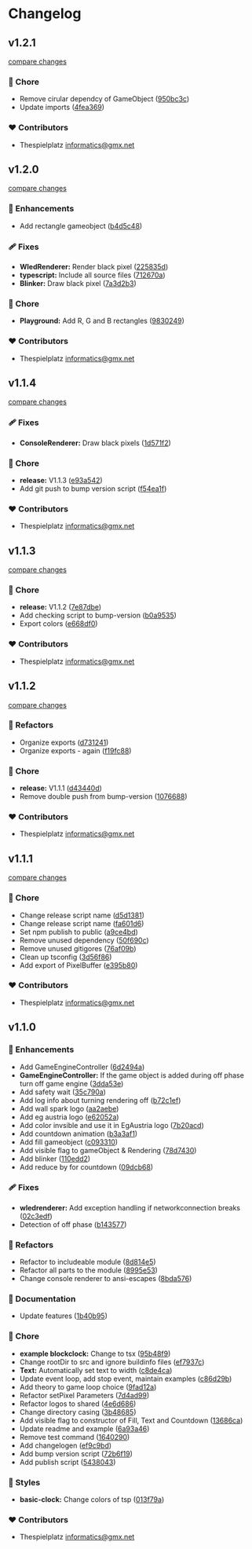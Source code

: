 # Changelog


## v1.2.1

[compare changes](https://github.com/thespielplatz/WallSparkEngine/compare/v1.2.0...v1.2.1)

### 🏡 Chore

- Remove cirular dependcy of GameObject ([950bc3c](https://github.com/thespielplatz/WallSparkEngine/commit/950bc3c))
- Update imports ([4fea369](https://github.com/thespielplatz/WallSparkEngine/commit/4fea369))

### ❤️ Contributors

- Thespielplatz <informatics@gmx.net>

## v1.2.0

[compare changes](https://github.com/thespielplatz/WallSparkEngine/compare/v1.1.4...v1.2.0)

### 🚀 Enhancements

- Add rectangle gameobject ([b4d5c48](https://github.com/thespielplatz/WallSparkEngine/commit/b4d5c48))

### 🩹 Fixes

- **WledRenderer:** Render black pixel ([225835d](https://github.com/thespielplatz/WallSparkEngine/commit/225835d))
- **typescript:** Include all source files ([712670a](https://github.com/thespielplatz/WallSparkEngine/commit/712670a))
- **Blinker:** Draw black pixel ([7a3d2b3](https://github.com/thespielplatz/WallSparkEngine/commit/7a3d2b3))

### 🏡 Chore

- **Playground:** Add R, G and B rectangles ([9830249](https://github.com/thespielplatz/WallSparkEngine/commit/9830249))

### ❤️ Contributors

- Thespielplatz <informatics@gmx.net>

## v1.1.4

[compare changes](https://github.com/thespielplatz/WallSparkEngine/compare/v1.1.3...v1.1.4)

### 🩹 Fixes

- **ConsoleRenderer:** Draw black pixels ([1d571f2](https://github.com/thespielplatz/WallSparkEngine/commit/1d571f2))

### 🏡 Chore

- **release:** V1.1.3 ([e93a542](https://github.com/thespielplatz/WallSparkEngine/commit/e93a542))
- Add git push to bump version script ([f54ea1f](https://github.com/thespielplatz/WallSparkEngine/commit/f54ea1f))

### ❤️ Contributors

- Thespielplatz <informatics@gmx.net>

## v1.1.3

[compare changes](https://github.com/thespielplatz/WallSparkEngine/compare/v1.1.2...v1.1.3)

### 🏡 Chore

- **release:** V1.1.2 ([7e87dbe](https://github.com/thespielplatz/WallSparkEngine/commit/7e87dbe))
- Add checking script to bump-version ([b0a9535](https://github.com/thespielplatz/WallSparkEngine/commit/b0a9535))
- Export colors ([e668df0](https://github.com/thespielplatz/WallSparkEngine/commit/e668df0))

### ❤️ Contributors

- Thespielplatz <informatics@gmx.net>

## v1.1.2

[compare changes](https://github.com/thespielplatz/WallSparkEngine/compare/v1.1.1...v1.1.2)

### 💅 Refactors

- Organize exports ([d731241](https://github.com/thespielplatz/WallSparkEngine/commit/d731241))
- Organize exports - again ([f19fc88](https://github.com/thespielplatz/WallSparkEngine/commit/f19fc88))

### 🏡 Chore

- **release:** V1.1.1 ([d43440d](https://github.com/thespielplatz/WallSparkEngine/commit/d43440d))
- Remove double push from bump-version ([1076688](https://github.com/thespielplatz/WallSparkEngine/commit/1076688))

### ❤️ Contributors

- Thespielplatz <informatics@gmx.net>

## v1.1.1

[compare changes](https://github.com/thespielplatz/WallSparkEngine/compare/v1.1.0...v1.1.1)

### 🏡 Chore

- Change release script name ([d5d1381](https://github.com/thespielplatz/WallSparkEngine/commit/d5d1381))
- Change release script name ([fa601d6](https://github.com/thespielplatz/WallSparkEngine/commit/fa601d6))
- Set npm publish to public ([a9ce4bd](https://github.com/thespielplatz/WallSparkEngine/commit/a9ce4bd))
- Remove unused dependency ([50f690c](https://github.com/thespielplatz/WallSparkEngine/commit/50f690c))
- Remove unused gitigores ([76af09b](https://github.com/thespielplatz/WallSparkEngine/commit/76af09b))
- Clean up tsconfig ([3d56f86](https://github.com/thespielplatz/WallSparkEngine/commit/3d56f86))
- Add export of PixelBuffer ([e395b80](https://github.com/thespielplatz/WallSparkEngine/commit/e395b80))

### ❤️ Contributors

- Thespielplatz <informatics@gmx.net>

## v1.1.0


### 🚀 Enhancements

- Add GameEngineController ([6d2494a](https://github.com/thespielplatz/WallSparkEngine/commit/6d2494a))
- **GameEngineController:** If the game object is added during off phase turn off game engine ([3dda53e](https://github.com/thespielplatz/WallSparkEngine/commit/3dda53e))
- Add safety wait ([35c790a](https://github.com/thespielplatz/WallSparkEngine/commit/35c790a))
- Add log info about turning rendering off ([b72c1ef](https://github.com/thespielplatz/WallSparkEngine/commit/b72c1ef))
- Add wall spark logo ([aa2aebe](https://github.com/thespielplatz/WallSparkEngine/commit/aa2aebe))
- Add eg austria logo ([e62052a](https://github.com/thespielplatz/WallSparkEngine/commit/e62052a))
- Add color invsible and use it in EgAustria logo ([7b20acd](https://github.com/thespielplatz/WallSparkEngine/commit/7b20acd))
- Add countdown animation ([b3a3af1](https://github.com/thespielplatz/WallSparkEngine/commit/b3a3af1))
- Add fill gameobject ([c093310](https://github.com/thespielplatz/WallSparkEngine/commit/c093310))
- Add visible flag to gameObject & Rendering ([78d7430](https://github.com/thespielplatz/WallSparkEngine/commit/78d7430))
- Add blinker ([110edd2](https://github.com/thespielplatz/WallSparkEngine/commit/110edd2))
- Add reduce by for countdown ([09dcb68](https://github.com/thespielplatz/WallSparkEngine/commit/09dcb68))

### 🩹 Fixes

- **wledrenderer:** Add exception handling if networkconnection breaks ([02c3edf](https://github.com/thespielplatz/WallSparkEngine/commit/02c3edf))
- Detection of off phase ([b143577](https://github.com/thespielplatz/WallSparkEngine/commit/b143577))

### 💅 Refactors

- Refactor to includeable module ([8d814e5](https://github.com/thespielplatz/WallSparkEngine/commit/8d814e5))
- Refactor all parts to the module ([8995e53](https://github.com/thespielplatz/WallSparkEngine/commit/8995e53))
- Change console renderer to ansi-escapes ([8bda576](https://github.com/thespielplatz/WallSparkEngine/commit/8bda576))

### 📖 Documentation

- Update features ([1b40b95](https://github.com/thespielplatz/WallSparkEngine/commit/1b40b95))

### 🏡 Chore

- **example blockclock:** Change to tsx ([95b48f9](https://github.com/thespielplatz/WallSparkEngine/commit/95b48f9))
- Change rootDir to src and ignore buildinfo files ([ef7937c](https://github.com/thespielplatz/WallSparkEngine/commit/ef7937c))
- **Text:** Automatically set text to width ([c8de4ca](https://github.com/thespielplatz/WallSparkEngine/commit/c8de4ca))
- Update event loop, add stop event, maintain examples ([c86d29b](https://github.com/thespielplatz/WallSparkEngine/commit/c86d29b))
- Add theory to game loop choice ([9fad12a](https://github.com/thespielplatz/WallSparkEngine/commit/9fad12a))
- Refactor setPixel Parameters ([7d4ad99](https://github.com/thespielplatz/WallSparkEngine/commit/7d4ad99))
- Refactor logos to shared ([4e6d686](https://github.com/thespielplatz/WallSparkEngine/commit/4e6d686))
- Change directory casing ([3b48685](https://github.com/thespielplatz/WallSparkEngine/commit/3b48685))
- Add visible flag to constructor of Fill, Text and Countdown ([13686ca](https://github.com/thespielplatz/WallSparkEngine/commit/13686ca))
- Update readme and example ([6a93a46](https://github.com/thespielplatz/WallSparkEngine/commit/6a93a46))
- Remove test command ([1640290](https://github.com/thespielplatz/WallSparkEngine/commit/1640290))
- Add changelogen ([ef9c9bd](https://github.com/thespielplatz/WallSparkEngine/commit/ef9c9bd))
- Add bump version script ([72b6f19](https://github.com/thespielplatz/WallSparkEngine/commit/72b6f19))
- Add publish script ([5438043](https://github.com/thespielplatz/WallSparkEngine/commit/5438043))

### 🎨 Styles

- **basic-clock:** Change colors of tsp ([013f79a](https://github.com/thespielplatz/WallSparkEngine/commit/013f79a))

### ❤️ Contributors

- Thespielplatz <informatics@gmx.net>

